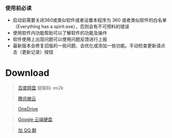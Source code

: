 ### 使用前必读
- 启动前需要关闭360或类似软件或者设置本程序为 360 或者类似软件的白名单（‎Everything has a spirit.exe），否则会有不可预料的错误
- 使用软件内功能帮助可以了解软件的功能及操作
- 软件使用上出现问题可以使用问题反馈进行上报
- 最新版本会修复旧版的一些问题、会优化或添加一些功能。手动检查更新请点击（更新记录）按钮

# Download
> [百度网盘](https://pan.baidu.com/s/1Hnfyn11qjBAAwbBCadmgUQ)  提取码: es2k

> [腾讯微云](https://share.weiyun.com/5mfhGLE)

> [OneDrive](https://1drv.ms/u/s!AttyTNCOWrtlm1cXgMt0sC6Nrxvz?e=T78iH4)

> [Google 云端硬盘](https://drive.google.com/open?id=1ZuamSaU6d1I1LWGoTToVF1wrRo_RSk9s)

> [加 QQ 群](https://jq.qq.com/?_wv=1027&k=5mU2PnP)
